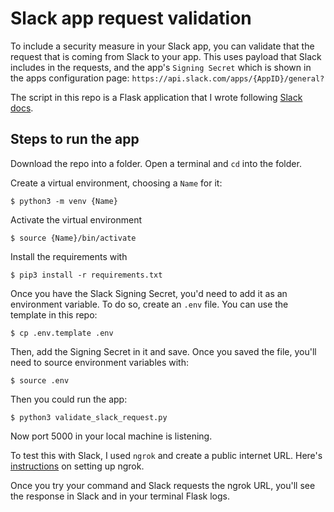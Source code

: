 # Slack app request validation


To include a security measure in your Slack app, you can validate that the request that is coming from Slack to your app. This uses payload that Slack includes in the requests, and the app's `Signing Secret` which is shown in the apps configuration page: `https://api.slack.com/apps/{AppID}/general?`

The script in this repo is a Flask application that I wrote following [Slack docs](https://api.slack.com/authentication/verifying-requests-from-slack).


## Steps to run the app

Download the repo into a folder. Open a terminal and `cd` into the folder.

Create a virtual environment, choosing a `Name` for it:
```
$ python3 -m venv {Name}
```

Activate the virtual environment
```
$ source {Name}/bin/activate
```

Install the requirements with
```
$ pip3 install -r requirements.txt
```

Once you have the Slack Signing Secret, you'd need to add it as an environment variable. To do so, create an `.env` file. You can use the template in this repo:
```
$ cp .env.template .env
```

Then, add the Signing Secret in it and save. Once you saved the file, you'll need to source environment variables with:
```
$ source .env
```

Then you could run the app: 

```
$ python3 validate_slack_request.py
```

Now port 5000 in your local machine is listening.

To test this with Slack, I used `ngrok` and create a public internet URL. Here's [instructions](https://nahusznaj.github.io/learning/ngrok-alias/) on setting up ngrok.

Once you try your command and Slack requests the ngrok URL, you'll see the response in Slack and in your terminal Flask logs.